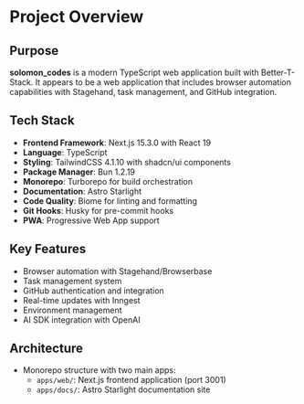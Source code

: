 # Project Overview

## Purpose
**solomon_codes** is a modern TypeScript web application built with Better-T-Stack. It appears to be a web application that includes browser automation capabilities with Stagehand, task management, and GitHub integration.

## Tech Stack
- **Frontend Framework**: Next.js 15.3.0 with React 19
- **Language**: TypeScript
- **Styling**: TailwindCSS 4.1.10 with shadcn/ui components
- **Package Manager**: Bun 1.2.19
- **Monorepo**: Turborepo for build orchestration
- **Documentation**: Astro Starlight
- **Code Quality**: Biome for linting and formatting
- **Git Hooks**: Husky for pre-commit hooks
- **PWA**: Progressive Web App support

## Key Features
- Browser automation with Stagehand/Browserbase
- Task management system
- GitHub authentication and integration
- Real-time updates with Inngest
- Environment management
- AI SDK integration with OpenAI

## Architecture
- Monorepo structure with two main apps:
  - `apps/web/`: Next.js frontend application (port 3001)
  - `apps/docs/`: Astro Starlight documentation site